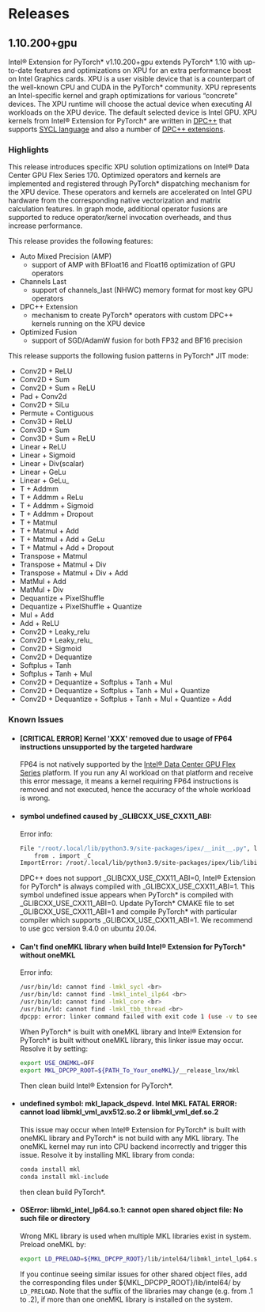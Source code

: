 Releases
=============

## 1.10.200+gpu

Intel® Extension for PyTorch\* v1.10.200+gpu extends PyTorch\* 1.10 with up-to-date features and optimizations on XPU for an extra performance boost on Intel Graphics cards. XPU is a user visible device that is a counterpart of the well-known CPU and CUDA in the PyTorch\* community. XPU represents an Intel-specific kernel and graph optimizations for various “concrete” devices. The XPU runtime will choose the actual device when executing AI workloads on the XPU device. The default selected device is Intel GPU. XPU kernels from Intel® Extension for PyTorch\* are written in [DPC++](https://github.com/intel/llvm#oneapi-dpc-compiler) that supports [SYCL language](https://registry.khronos.org/SYCL/specs/sycl-2020/html/sycl-2020.html) and also a number of [DPC++ extensions](https://github.com/intel/llvm/tree/sycl/sycl/doc/extensions).

### Highlights

This release introduces specific XPU solution optimizations on Intel® Data Center GPU Flex Series 170. Optimized operators and kernels are implemented and registered through PyTorch\* dispatching mechanism for the XPU device. These operators and kernels are accelerated on Intel GPU hardware from the corresponding native vectorization and matrix calculation features. In graph mode, additional operator fusions are supported to reduce operator/kernel invocation overheads, and thus increase performance.

This release provides the following features:
- Auto Mixed Precision (AMP)
  - support of AMP with BFloat16 and Float16 optimization of GPU operators
- Channels Last
  - support of channels_last (NHWC) memory format for most key GPU operators
- DPC++ Extension
  - mechanism to create PyTorch\* operators with custom DPC++ kernels running on the XPU device
- Optimized Fusion
  - support of SGD/AdamW fusion for both FP32 and BF16 precision

This release supports the following fusion patterns in PyTorch\* JIT mode:

- Conv2D + ReLU
- Conv2D + Sum
- Conv2D + Sum + ReLU
- Pad + Conv2d
- Conv2D + SiLu
- Permute + Contiguous
- Conv3D + ReLU
- Conv3D + Sum
- Conv3D + Sum + ReLU
- Linear + ReLU
- Linear + Sigmoid
- Linear + Div(scalar)
- Linear + GeLu
- Linear + GeLu_
- T + Addmm
- T + Addmm + ReLu
- T + Addmm + Sigmoid
- T + Addmm + Dropout
- T + Matmul
- T + Matmul + Add
- T + Matmul + Add + GeLu
- T + Matmul + Add + Dropout
- Transpose + Matmul
- Transpose + Matmul + Div
- Transpose + Matmul + Div + Add
- MatMul + Add
- MatMul + Div
- Dequantize + PixelShuffle
- Dequantize + PixelShuffle + Quantize
- Mul + Add
- Add + ReLU
- Conv2D + Leaky_relu
- Conv2D + Leaky_relu_
- Conv2D + Sigmoid
- Conv2D + Dequantize
- Softplus + Tanh
- Softplus + Tanh + Mul
- Conv2D + Dequantize + Softplus + Tanh + Mul
- Conv2D + Dequantize + Softplus + Tanh + Mul + Quantize
- Conv2D + Dequantize + Softplus + Tanh + Mul + Quantize + Add

### Known Issues

-  #### [CRITICAL ERROR] Kernel 'XXX' removed due to usage of FP64 instructions unsupported by the targeted hardware

   FP64 is not natively supported by the [Intel® Data Center GPU Flex Series](https://www.intel.com/content/www/us/en/products/docs/discrete-gpus/data-center-gpu/flex-series/overview.html) platform. If you run any AI workload on that platform and receive this error message, it means a kernel requiring FP64 instructions is removed and not executed, hence the accuracy of the whole workload is wrong.

- #### symbol undefined caused by _GLIBCXX_USE_CXX11_ABI:

   Error info: <br>

  ```bash
  File "/root/.local/lib/python3.9/site-packages/ipex/__init__.py", line 4, in <module>
      from . import _C
  ImportError: /root/.local/lib/python3.9/site-packages/ipex/lib/libipex_gpu_core.so: undefined symbol: _ZNK5torch8autograd4Node4nameB5cxx11Ev
  ```

  DPC++ does not support \_GLIBCXX_USE_CXX11_ABI=0, Intel® Extension for PyTorch\* is always compiled with \_GLIBCXX_USE_CXX11_ABI=1. This symbol undefined issue appears when PyTorch\* is compiled with \_GLIBCXX_USE_CXX11_ABI=0. Update PyTorch\* CMAKE file to set \_GLIBCXX_USE_CXX11_ABI=1 and compile PyTorch\* with particular compiler which supports \_GLIBCXX_USE_CXX11_ABI=1. We recommend to use gcc version 9.4.0 on ubuntu 20.04. <br>

- #### Can't find oneMKL library when build Intel® Extension for PyTorch\* without oneMKL

    Error info: <br>

    ```bash
    /usr/bin/ld: cannot find -lmkl_sycl <br>
    /usr/bin/ld: cannot find -lmkl_intel_ilp64 <br>
    /usr/bin/ld: cannot find -lmkl_core <br>
    /usr/bin/ld: cannot find -lmkl_tbb_thread <br>
    dpcpp: error: linker command failed with exit code 1 (use -v to see invocation) <br>
    ```

    When PyTorch\* is built with oneMKL library and Intel® Extension for PyTorch\* is built without oneMKL library, this linker issue may occur. Resolve it by setting:

    ```bash
    export USE_ONEMKL=OFF
    export MKL_DPCPP_ROOT=${PATH_To_Your_oneMKL}/__release_lnx/mkl
    ```

    Then clean build Intel® Extension for PyTorch\*.

- #### undefined symbol: mkl_lapack_dspevd. Intel MKL FATAL ERROR: cannot load libmkl_vml_avx512.so.2 or libmkl_vml_def.so.2

    This issue may occur when Intel® Extension for PyTorch\* is built with oneMKL library and PyTorch\* is not build with any MKL library. The oneMKL kernel may run into CPU backend incorrectly and trigger this issue. Resolve it by installing MKL library from conda:

    ```bash
    conda install mkl
    conda install mkl-include
    ```

    then clean build PyTorch\*.

- #### OSError: libmkl_intel_lp64.so.1: cannot open shared object file: No such file or directory

    Wrong MKL library is used when multiple MKL libraries exist in system. Preload oneMKL by:

    ```bash
    export LD_PRELOAD=${MKL_DPCPP_ROOT}/lib/intel64/libmkl_intel_lp64.so.1:${MKL_DPCPP_ROOT}/lib/intel64/libmkl_intel_ilp64.so.1:${MKL_DPCPP_ROOT}/lib/intel64/libmkl_sequential.so.1:${MKL_DPCPP_ROOT}/lib/intel64/libmkl_core.so.1:${MKL_DPCPP_ROOT}/lib/intel64/libmkl_sycl.so.1
    ```

    If you continue seeing similar issues for other shared object files, add the corresponding files under ${MKL_DPCPP_ROOT}/lib/intel64/ by `LD_PRELOAD`. Note that the suffix of the libraries may change (e.g. from .1 to .2), if more than one oneMKL library is installed on the system.

